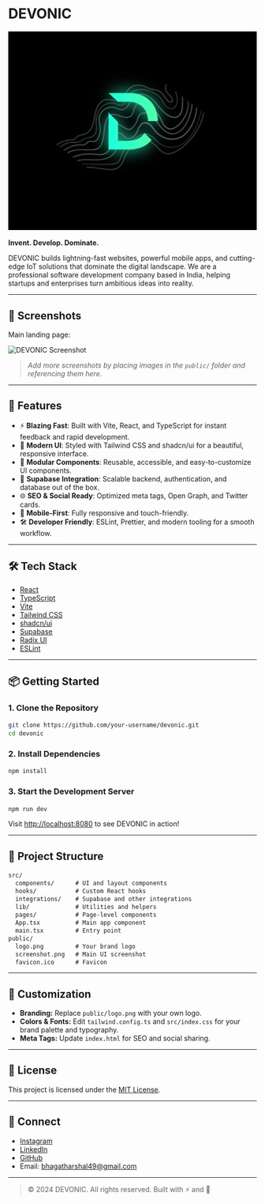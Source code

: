 # DEVONIC

![DEVONIC Logo](public/logo.png)

**Invent. Develop. Dominate.**

DEVONIC builds lightning-fast websites, powerful mobile apps, and cutting-edge IoT solutions that dominate the digital landscape. We are a professional software development company based in India, helping startups and enterprises turn ambitious ideas into reality.

---

## 📸 Screenshots

Main landing page:

![DEVONIC Screenshot](public/screenshot.png)

> _Add more screenshots by placing images in the `public/` folder and referencing them here._

---

## 🚀 Features

- ⚡ **Blazing Fast**: Built with Vite, React, and TypeScript for instant feedback and rapid development.
- 🎨 **Modern UI**: Styled with Tailwind CSS and shadcn/ui for a beautiful, responsive interface.
- 🧩 **Modular Components**: Reusable, accessible, and easy-to-customize UI components.
- 🔗 **Supabase Integration**: Scalable backend, authentication, and database out of the box.
- 🌐 **SEO & Social Ready**: Optimized meta tags, Open Graph, and Twitter cards.
- 📱 **Mobile-First**: Fully responsive and touch-friendly.
- 🛠️ **Developer Friendly**: ESLint, Prettier, and modern tooling for a smooth workflow.

---

## 🛠️ Tech Stack

- [React](https://react.dev/)
- [TypeScript](https://www.typescriptlang.org/)
- [Vite](https://vitejs.dev/)
- [Tailwind CSS](https://tailwindcss.com/)
- [shadcn/ui](https://ui.shadcn.com/)
- [Supabase](https://supabase.com/)
- [Radix UI](https://www.radix-ui.com/)
- [ESLint](https://eslint.org/)

---

## 📦 Getting Started

### 1. **Clone the Repository**

```bash
git clone https://github.com/your-username/devonic.git
cd devonic
```

### 2. **Install Dependencies**

```bash
npm install
```

### 3. **Start the Development Server**

```bash
npm run dev
```

Visit [http://localhost:8080](http://localhost:8080) to see DEVONIC in action!

---

## 📝 Project Structure

```
src/
  components/      # UI and layout components
  hooks/           # Custom React hooks
  integrations/    # Supabase and other integrations
  lib/             # Utilities and helpers
  pages/           # Page-level components
  App.tsx          # Main app component
  main.tsx         # Entry point
public/
  logo.png         # Your brand logo
  screenshot.png   # Main UI screenshot
  favicon.ico      # Favicon
```

---

## 🌟 Customization

- **Branding:** Replace `public/logo.png` with your own logo.
- **Colors & Fonts:** Edit `tailwind.config.ts` and `src/index.css` for your brand palette and typography.
- **Meta Tags:** Update `index.html` for SEO and social sharing.

---

## 📄 License

This project is licensed under the [MIT License](LICENSE).

---

## 🤝 Connect

- [Instagram](https://instagram.com/devonic.in)
- [LinkedIn](https://linkedin.com/company/devonic)
- [GitHub](https://github.com/devonic)
- Email: bhagatharshal49@gmail.com

---

> © 2024 DEVONIC. All rights reserved. Built with ⚡ and 💚
